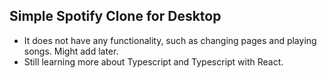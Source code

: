 ## Simple Spotify Clone for Desktop

- It does not have any functionality, such as changing pages and playing songs. Might add later.
- Still learning more about Typescript and Typescript with React.
